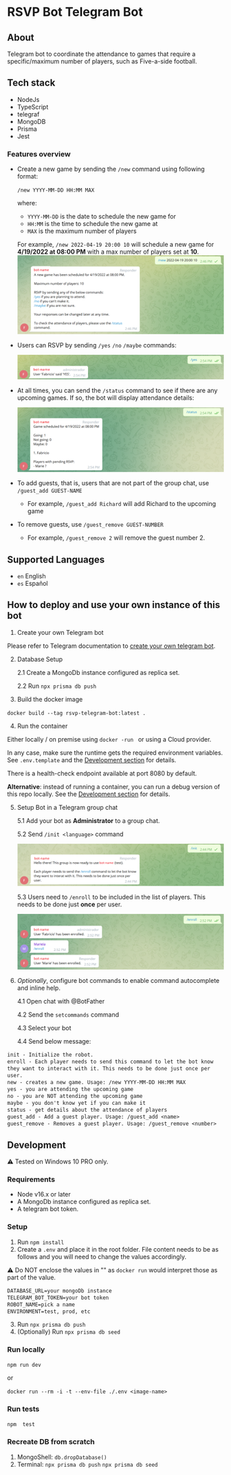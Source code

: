 # RSVP Bot Telegram Bot

## About

Telegram bot to coordinate the attendance to games that require a specific/maximum number of players, such as Five-a-side football.
## Tech stack

- NodeJs
- TypeScript
- telegraf
- MongoDB
- Prisma
- Jest

### Features overview

- Create a new game by sending the `/new` command using following format: 
    
    `/new YYYY-MM-DD HH:MM MAX`

    where:
    - `YYYY-MM-DD` is the date to schedule the new game for
    - `HH:MM` is the time to schedule the new game at
    - `MAX` is the maximum number of players
    
    For example, `/new 2022-04-19 20:00 10` will schedule a new game for **4/19/2022 at 08:00 PM** with a max number of players set at **10**.
    ![Screenshot of Sending /new command.](/assets/03-NewGame.png "Sending /new command")

- Users can RSVP by sending `/yes` `/no` `/maybe` commands:

    ![Screenshot of Sending /yes command.](/assets/04-RSVP.png "Sending /yes command")

- At all times, you can send the `/status` command to see if there are any upcoming games. If so, the bot will display attendance details:

    ![Screenshot of Sending /status command.](/assets/05-Status.png "Sending /status command")

- To add guests, that is, users that are not part of the group chat, use `/guest_add GUEST-NAME`

    - For example, `/guest_add Richard` will add Richard to the upcoming game

- To remove guests, use `/guest_remove GUEST-NUMBER`

    - For example, `/guest_remove 2` will remove the guest number 2.

## Supported Languages

- `en` English
- `es` Español

## How to deploy and use your own instance of this bot

1. Create your own Telegram bot

Please refer to Telegram documentation to [create your own telegram bot](https://core.telegram.org/bots#3-how-do-i-create-a-bot).

2. Database Setup

    2.1 Create a MongoDb instance configured as replica set.

    2.2 Run `npx prisma db push` 

3. Build the docker image

`docker build --tag rsvp-telegram-bot:latest .`

4. Run the container

Either locally / on premise using `docker -run ` or using a Cloud provider.

In any case, make sure the runtime gets the required environment variables. See `.env.template` and the [Development section](#Development) for details.

There is a health-check endpoint available at port 8080 by default.

**Alternative**: instead of running a container, you can run a debug version of this repo locally. See the [Development section](#Development) for details.

5. Setup Bot in a Telegram group chat

    5.1 Add your bot as **Administrator** to a group chat.
    
    5.2 Send `/init <language>` command
            
    ![Screenshot of Sending /init command.](/assets/01-Init.png "Sending /init command")
    
    5.3 Users need to `/enroll` to be included in the list of players. This needs to be done just **once** per user.
    
    ![Screenshot of Sending /enroll command.](/assets/02-Enroll.png "Sending /enroll command")

6. _Optionally_, configure bot commands to enable command autocomplete and inline help.

    4.1 Open chat with @BotFather

    4.2 Send the `setcommands` command

    4.3 Select your bot

    4.4 Send below message:
```
init - Initialize the robot.
enroll - Each player needs to send this command to let the bot know they want to interact with it. This needs to be done just once per user.
new - creates a new game. Usage: /new YYYY-MM-DD HH:MM MAX
yes - you are attending the upcoming game
no - you are NOT attending the upcoming game
maybe - you don't know yet if you can make it
status - get details about the attendance of players
guest_add - Add a guest player. Usage: /guest_add <name>
guest_remove - Removes a guest player. Usage: /guest_remove <number>
```

## Development

⚠ Tested on Windows 10 PRO only.

### Requirements

- Node v16.x or later
- A MongoDb instance configured as replica set.
- A telegram bot token.

### Setup

1. Run `npm install`
2. Create a `.env` and place it in the root folder. File content needs to be as follows and you will need to change the values accordingly.

⚠ Do NOT enclose the values in "" as `docker run` would interpret those as part of the value.

```
DATABASE_URL=your mongoDb instance
TELEGRAM_BOT_TOKEN=your bot token
ROBOT_NAME=pick a name
ENVIRONMENT=test, prod, etc
```
3. Run `npx prisma db push`
4. (Optionally) Run `npx prisma db seed`

### Run locally

`npm run dev`

or 

`docker run --rm -i -t --env-file ./.env <image-name>`

### Run tests

`npm  test`

### Recreate DB from scratch

1. MongoShell: `db.dropDatabase()`
2. Terminal:
    `npx prisma db push`
    `npx prisma db seed`
